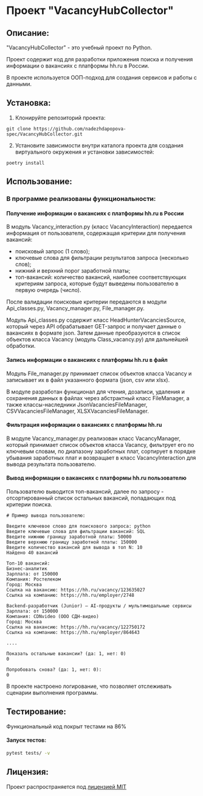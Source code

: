 # Проект "VacancyHubCollector"

## Описание:

"VacancyHubCollector" - это учебный проект по Python. 

Проект содержит код для разработки приложения поиска и получения информации о вакансиях с платформы hh.ru в России.

В проекте используется ООП-подход для создания сервисов и работы с данными.

## Установка:

1. Клонируйте репозиторий проекта:
````
git clone https://github.com/nadezhdapopova-spec/VacancyHubCollector.git
````
2. Установите зависимости внутри каталога проекта для создания виртуального окружения и установки зависимостей:
````
poetry install
````

## Использование:

### В программе реализованы функциональности:

#### Получение информации о вакансиях с платформы hh.ru в России

В модуль Vacancy_interaction.py (класс VacancyInteraction) передается информация от пользователя, содержащая критерии 
для получения вакансий:
- поисковый запрос (1 слово);
- ключевые слова для фильтрации результатов запроса (несколько слов);
- нижний и верхний порог заработной платы;
- топ-вакансий: количество вакансий, наиболее соответствующих критериям запроса, которые будут выведены пользователю 
в первую очередь (число).

После валидации поисковые критерии передаются в модули Api_classes.py, Vacancy_manager.py, File_manager.py.

Модуль Api_classes.py содержит класс HeadHunterVacanciesSource, который через API обрабатывает GET-запрос 
и получает данные о вакансиях в формате json. Затем данные преобразуются в список объектов класса Vacancy (модуль
Class_vacancy.py) для дальнейшей обработки.

#### Запись информации о вакансиях с платформы hh.ru в файл

Модуль File_manager.py принимает список объектов класса Vacancy и записывает их в файл указанного формата
(json, csv или xlsx). 

В модуле разработан функционал для чтения, дозаписи, удаления и сохранения данных в файлах через 
абстрактный класс FileManager, а также классы-наследники JsonVacanciesFileManager, CSVVacanciesFileManager,
XLSXVacanciesFileManager.

#### Фильтрация информации о вакансиях с платформы hh.ru

В модуле Vacancy_manager.py реализован класс VacancyManager, который принимает список объектов класса Vacancy,
фильтрует его по ключевым словам, по диапазону заработных плат, сортирует в порядке убывания заработных плат 
и возвращает в класс VacancyInteraction для вывода результата пользователю.

#### Вывод информации о вакансиях с платформы hh.ru пользователю

Пользователю выводится топ-вакансий, далее по запросу - отсортированный список остальных вакансий, попадающих
под критерии поиска.

````
# Пример вывода пользователю:

Введите ключевое слово для поискового запроса: python
Введите ключевые слова для фильтрации вакансий: SQL
Введите нижнюю границу заработной платы: 50000
Введите верхнюю границу заработной платы: 150000
Введите количество вакансий для вывода в топ N: 10
Найдено 40 вакансий

Топ-10 вакансий:
Бизнес-аналитик
Зарплата: от 150000
Компания: Ростелеком
Город: Москва
Ссылка на вакансию: https://hh.ru/vacancy/123635027
Ссылка на компанию: https://hh.ru/employer/2748

Backend-разработчик (Junior) — AI-продукты / мультимодальные сервисы
Зарплата: от 150000
Компания: CDNvideo (ООО СДН-видео)
Город: Москва
Ссылка на вакансию: https://hh.ru/vacancy/122750172
Ссылка на компанию: https://hh.ru/employer/864643

....

Показать остальные вакансии? (да: 1, нет: 0)
0

Попробовать снова? (да: 1, нет: 0):
0
````

В проекте настроено логирование, что позволяет отслеживать сценарии выполнения программы.

## Тестирование:
Функциональный код покрыт тестами на 86%

#### Запуск тестов:
```bash
pytest tests/ -v
```

## Лицензия:

Проект распространяется под [лицензией MIT](LICENSE)
